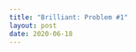 ```yaml
---
title: "Brilliant: Problem #1"
layout: post
date: 2020-06-18
---
```


<svg id="problem-1" style="width: 100%;"></svg>
<script src="/assets/d3/5.16.0/d3.min.js"></script>
<script src="/assets/js/brilliant-problem-1.js"></script>
